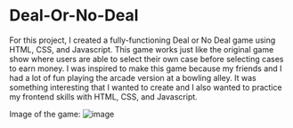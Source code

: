 # Deal-Or-No-Deal

For this project, I created a fully-functioning Deal or No Deal game using HTML, CSS, and Javascript. This game works just like the original game show where users are able to select their own case before selecting cases to earn money. I was inspired to make this game because my friends and I had a lot of fun playing the arcade version at a bowling alley. It was something interesting that I wanted to create and I also wanted to practice my frontend skills with HTML, CSS, and Javascript.

Image of the game:
![image](https://github.com/K3nnneth/Deal-Or-No-Deal/assets/80609596/fa2c228a-3350-4c62-8c06-552e3f0027e2)
